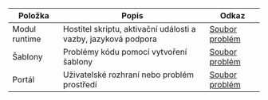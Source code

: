 | Položka | Popis | Odkaz |
| --- | --- | --- |
| Modul runtime |Hostitel skriptu, aktivační události a vazby, jazyková podpora |[Soubor problém](https://github.com/Azure/azure-webjobs-sdk-script/issues) |
| Šablony |Problémy kódu pomocí vytvoření šablony |[Soubor problém](https://github.com/Azure/azure-webjobs-sdk-templates/issues) |
| Portál |Uživatelské rozhraní nebo problém prostředí |[Soubor problém](https://github.com/ProjectKudu/AzureFunctionsPortal/issues) |

